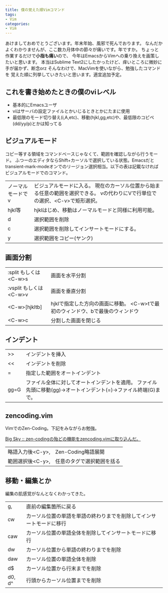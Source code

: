 ```yaml
---
title: 僕の覚えた順Vimコマンド
tags:
- Vim
categories:
- Vim
---
```

あけましておめでとうございます。年末年始、風邪で死んでおります。
なんだかよくわかりませんが、ここ数カ月体中の節々が痛いです。年ですか。
ちょっと作業するだけで<strong>小指も痛い</strong>ので、
今年はEmacsからVimへの乗り換えを画策したいと思います。
本当はSublime Text2にしたかったけど、痒いところに微妙に手が届かず、断念orz
そんなわけで、MacVimを使いながら、勉強したコマンドを
覚えた順に列挙していきたいと思います。適宜追加予定。
<h2>これを書き始めたときの僕のviレベル</h2>
<ul>
	<li>基本的にEmacsユーザ</li>
	<li>viはサーバの設定ファイルとかいじるときとかにたまに使用</li>
	<li>最低限のモード切り替え(i,A,etc)、移動(hjkl,gg,etc)や、最低限のコピペ(dd/yy/p)とかは知ってる</li>
</ul>
<h2>ビジュアルモード</h2>
コピー等する領域をコマンドベースじゃなくて、範囲を確認しながら行うモード。
ふつーのエディタならShift+カーソルで選択している状態。Emacsだとtransient-mark-modeオンでのリージョン選択相当。以下の表は記載なければビジュアルモードでのコマンド。
<table border="0">
<tbody>
<tr>
<td>ノーマルモードでv</td>
<td>ビジュアルモードに入る。
現在のカーソル位置から始まる任意の範囲を選択できる。
vの代わりにVで行単位での選択、&lt;C-v&gt;で矩形選択。</td>
</tr>
<tr>
<td>hjkl等</td>
<td>hjklはじめ、移動はノーマルモードと同様に利用可能。</td>
</tr>
<tr>
<td>d</td>
<td>選択範囲を削除</td>
</tr>
<tr>
<td>c</td>
<td>選択範囲を削除してインサートモードにする。</td>
</tr>
<tr>
<td>y</td>
<td>選択範囲をコピー(ヤンク)</td>
</tr>
</tbody>
</table>
<h2>画面分割</h2>
<table border="0">
<tbody>
<tr>
<td>:split もしくは &lt;C-w&gt;s</td>
<td>画面を水平分割</td>
</tr>
<tr>
<td>:vsplit もしくは &lt;C-w&gt;v</td>
<td>画面を垂直分割</td>
</tr>
<tr>
<td>&lt;C-w&gt;[hjkltb]</td>
<td>hjklで指定した方向の画面に移動。
&lt;C-w&gt;tで最初のウィンドウ、bで最後のウィンドウ</td>
</tr>
<tr>
<td>&lt;C-w&gt;c</td>
<td>分割した画面を閉じる</td>
</tr>
</tbody>
</table>
<h2>インデント</h2>
<table border="0">
<tbody>
<tr>
<td>&gt;&gt;</td>
<td>インデントを挿入</td>
</tr>
<tr>
<td>&lt;&lt;</td>
<td>インデントを削除</td>
</tr>
<tr>
<td>=</td>
<td>指定した範囲をオートインデント</td>
</tr>
<tr>
<td>gg=G</td>
<td>ファイル全体に対してオートインデントを適用。
ファイル先頭に移動(gg)→オートインデント(=)→ファイル終端(G)まで。</td>
</tr>
</tbody>
</table>
<h2>zencoding.vim</h2>
VimでのZen-Coding。下記をみながらお勉強。

<a href="http://mattn.kaoriya.net/software/vim/20100306021632.htm">Big Sky :: zen-codingの殆どの機能をzencoding.vimに取り込んだ。</a>

<table border="0">
<tbody>
<tr>
<td>略語入力後&lt;C-y&gt;,</td>
<td>Zen-Coding略語展開</td>
</tr>
<tr>
<td>範囲選択後&lt;C-y&gt;,</td>
<td>任意のタグで選択範囲を括る</td>
</tr>
</tbody>
</table>
<h2>移動・編集とか</h2>
編集の肌感覚がなんとなくわかってきた。
<table border="0">
<tbody>
<tr>
<td>g,</td>
<td>直前の編集箇所に戻る</td>
</tr>
<tr>
<td>cw</td>
<td>カーソル位置の単語を単語の終わりまでを削除してインサートモードに移行</td>
</tr>
<tr>
<td>caw</td>
<td>カーソル位置の単語全体を削除してインサートモードに移行</td>
</tr>
<tr>
<td>dw</td>
<td>カーソル位置から単語の終わりまでを削除</td>
</tr>
<tr>
<td>daw</td>
<td>カーソル位置の単語全体を削除</td>
</tr>
<tr>
<td>d$</td>
<td>カーソル位置から行末までを削除</td>
</tr>
<tr>
<td>d0,
d^</td>
<td>行頭からカーソル位置までを削除</td>
</tr>
</tbody>
</table>
